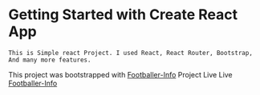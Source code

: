 # Getting Started with Create React App
	This is Simple react Project. I used React, React Router, Bootstrap, And many more features.

This project was bootstrapped with [Footballer-Info](https://github.com/mahmudshumit/Footballer-Info)
Project Live Live [Footballer-Info](https://gifted-meninsky-90b326.netlify.app/)

